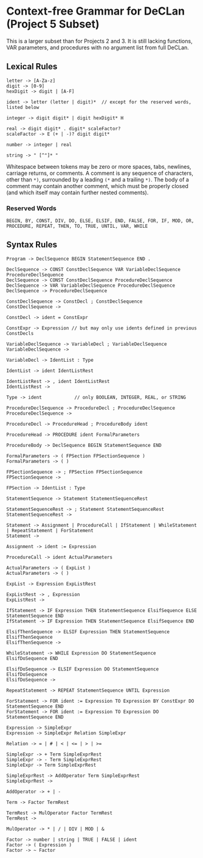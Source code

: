 # Context-free Grammar for DeCLan (Project 5 Subset)

This is a larger subset than for Projects 2 and 3. It is still lacking functions, VAR parameters,
and procedures with no argument list from full DeCLan.

## Lexical Rules

```
letter -> [A-Za-z]
digit -> [0-9]
hexDigit -> digit | [A-F]

ident -> letter (letter | digit)*  // except for the reserved words, listed below

integer -> digit digit* | digit hexDigit* H

real -> digit digit* . digit* scaleFactor?
scaleFactor -> E (+ | -)? digit digit*

number -> integer | real

string -> " [^"]* "
```

Whitespace between tokens may be zero or more spaces, tabs, newlines, carriage returns, or comments.
A comment is any sequence of characters, other than `*)`, surrounded by a leading `(*` and a trailing `*)`.
The body of a comment may contain another comment, which must be properly closed (and which itself may
contain further nested comments).

### Reserved Words

```
BEGIN, BY, CONST, DIV, DO, ELSE, ELSIF, END, FALSE, FOR, IF, MOD, OR, PROCEDURE, REPEAT, THEN, TO, TRUE, UNTIL, VAR, WHILE
```

## Syntax Rules

```
Program -> DeclSequence BEGIN StatementSequence END .

DeclSequence -> CONST ConstDeclSequence VAR VariableDeclSequence ProcedureDeclSequence
DeclSequence -> CONST ConstDeclSequence ProcedureDeclSequence
DeclSequence -> VAR VariableDeclSequence ProcedureDeclSequence
DeclSequence -> ProcedureDeclSequence

ConstDeclSequence -> ConstDecl ; ConstDeclSequence
ConstDeclSequence ->

ConstDecl -> ident = ConstExpr

ConstExpr -> Expression // but may only use idents defined in previous ConstDecls

VariableDeclSequence -> VariableDecl ; VariableDeclSequence
VariableDeclSequence ->

VariableDecl -> IdentList : Type

IdentList -> ident IdentListRest

IdentListRest -> , ident IdentListRest
IdentListRest ->

Type -> ident            // only BOOLEAN, INTEGER, REAL, or STRING

ProcedureDeclSequence -> ProcedureDecl ; ProcedureDeclSequence
ProcedureDeclSequence ->

ProcedureDecl -> ProcedureHead ; ProcedureBody ident

ProcedureHead -> PROCEDURE ident FormalParameters

ProcedureBody -> DeclSequence BEGIN StatementSequence END

FormalParameters -> ( FPSection FPSectionSequence )
FormalParameters -> ( )

FPSectionSequence -> ; FPSection FPSectionSequence
FPSectionSequence ->

FPSection -> IdentList : Type

StatementSequence -> Statement StatementSequenceRest

StatementSequenceRest -> ; Statement StatementSequenceRest
StatementSequenceRest ->

Statement -> Assignment | ProcedureCall | IfStatement | WhileStatement | RepeatStatement | ForStatement
Statement ->

Assignment -> ident := Expression

ProcedureCall -> ident ActualParameters

ActualParameters -> ( ExpList )
ActualParameters -> ( )

ExpList -> Expression ExpListRest

ExpListRest -> , Expression
ExpListRest ->

IfStatement -> IF Expression THEN StatementSequence ElsifSequence ELSE StatementSequence END
IfStatement -> IF Expression THEN StatementSequence ElsifSequence END

ElsifThenSequence -> ELSIF Expression THEN StatementSequence ElsifThenSequence
ElsifThenSequence ->

WhileStatement -> WHILE Expression DO StatementSequence ElsifDoSequence END

ElsifDoSequence -> ELSIF Expression DO StatementSequence ElsifDoSequence
ElsifDoSequence ->

RepeatStatement -> REPEAT StatementSequence UNTIL Expression

ForStatement -> FOR ident := Expression TO Expression BY ConstExpr DO StatementSequence END
ForStatement -> FOR ident := Expression TO Expression DO StatementSequence END

Expression -> SimpleExpr
Expression -> SimpleExpr Relation SimpleExpr

Relation -> = | # | < | <= | > | >=

SimpleExpr -> + Term SimpleExprRest
SimpleExpr -> - Term SimpleExprRest
SimpleExpr -> Term SimpleExprRest

SimpleExprRest -> AddOperator Term SimpleExprRest
SimpleExprRest ->

AddOperator -> + | -

Term -> Factor TermRest

TermRest -> MulOperator Factor TermRest
TermRest ->

MulOperator -> * | / | DIV | MOD | &

Factor -> number | string | TRUE | FALSE | ident
Factor -> ( Expression )
Factor -> ~ Factor
```
